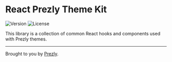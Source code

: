 # React Prezly Theme Kit

![Version](https://img.shields.io/npm/v/@prezly/theme-kit-nextjs)
![License](https://img.shields.io/npm/l/@prezly/theme-kit-nextjs)

This library is a collection of common React hooks and components used with Prezly themes.  

----

Brought to you by [Prezly](https://www.prezly.com/?utm_source=github&utm_campaign=@prezly/theme-kit-nextjs).

